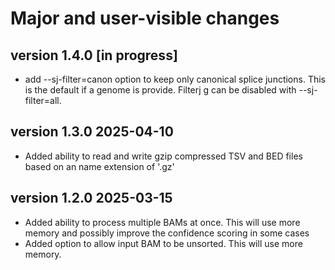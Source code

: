 # Major and user-visible changes

## version 1.4.0 [in progress]
* add --sj-filter=canon option to keep only canonical splice junctions.  This is
  the default if a genome is provide.  Filterj g can be disabled with
  --sj-filter=all.

## version 1.3.0 2025-04-10
* Added ability to read and write gzip compressed TSV and BED files based on an name
  extension of '.gz'

## version 1.2.0 2025-03-15
* Added ability to process multiple BAMs at once.  This will use more memory
  and possibly improve the confidence scoring in some cases
* Added option to allow input BAM to be unsorted.  This will use more memory.
